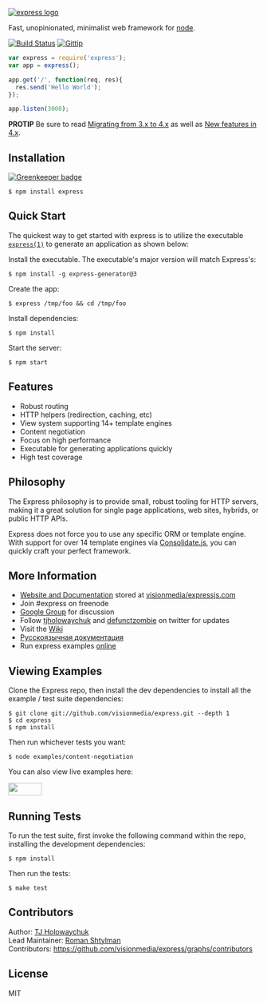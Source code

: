 [![express logo](https://i.cloudup.com/zfY6lL7eFa-3000x3000.png)](http://expressjs.com/)

  Fast, unopinionated, minimalist web framework for [node](http://nodejs.org).

  [![Build Status](https://travis-ci.org/visionmedia/express.svg?branch=master)](https://travis-ci.org/visionmedia/express) [![Gittip](https://img.shields.io/gittip/visionmedia.svg)](https://www.gittip.com/visionmedia/)

```js
var express = require('express');
var app = express();

app.get('/', function(req, res){
  res.send('Hello World');
});

app.listen(3000);
```

**PROTIP** Be sure to read [Migrating from 3.x to 4.x](https://github.com/visionmedia/express/wiki/Migrating-from-3.x-to-4.x) as well as [New features in 4.x](https://github.com/visionmedia/express/wiki/New-features-in-4.x).

## Installation

[![Greenkeeper badge](https://badges.greenkeeper.io/gravis/express.svg)](https://greenkeeper.io/)

    $ npm install express

## Quick Start

 The quickest way to get started with express is to utilize the executable [`express(1)`](http://github.com/expressjs/generator) to generate an application as shown below:
 
 Install the executable. The executable's major version will match Express's:
 
    $ npm install -g express-generator@3

 Create the app:

    $ express /tmp/foo && cd /tmp/foo

 Install dependencies:

    $ npm install

 Start the server:

    $ npm start

## Features

  * Robust routing
  * HTTP helpers (redirection, caching, etc)
  * View system supporting 14+ template engines
  * Content negotiation
  * Focus on high performance
  * Executable for generating applications quickly
  * High test coverage

## Philosophy

  The Express philosophy is to provide small, robust tooling for HTTP servers, making
  it a great solution for single page applications, web sites, hybrids, or public
  HTTP APIs.

  Express does not force you to use any specific ORM or template engine. With support for over
  14 template engines via [Consolidate.js](http://github.com/visionmedia/consolidate.js),
  you can quickly craft your perfect framework.

## More Information

  * [Website and Documentation](http://expressjs.com/) stored at [visionmedia/expressjs.com](https://github.com/visionmedia/expressjs.com)
  * Join #express on freenode
  * [Google Group](http://groups.google.com/group/express-js) for discussion
  * Follow [tjholowaychuk](http://twitter.com/tjholowaychuk) and [defunctzombie](https://twitter.com/defunctzombie) on twitter for updates
  * Visit the [Wiki](http://github.com/visionmedia/express/wiki)
  * [Русскоязычная документация](http://jsman.ru/express/)
  * Run express examples [online](https://runnable.com/express)

## Viewing Examples

Clone the Express repo, then install the dev dependencies to install all the example / test suite dependencies:

    $ git clone git://github.com/visionmedia/express.git --depth 1
    $ cd express
    $ npm install

Then run whichever tests you want:

    $ node examples/content-negotiation

You can also view live examples here:

<a href="https://runnable.com/express" target="_blank"><img src="https://runnable.com/external/styles/assets/runnablebtn.png" style="width:67px;height:25px;"></a>

## Running Tests

To run the test suite, first invoke the following command within the repo, installing the development dependencies:

    $ npm install

Then run the tests:

    $ make test

## Contributors
  
  Author: [TJ Holowaychuk](http://github.com/visionmedia)  
  Lead Maintainer: [Roman Shtylman](https://github.com/defunctzombie)  
  Contributors: https://github.com/visionmedia/express/graphs/contributors  

## License

MIT
